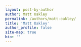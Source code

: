 ```yaml
---
layout: post-by-author
author: Matt Oakley
permalink: /authors/matt-oakley/
title: 'Matt Oakley'
author_profile: false
site-map: true
bio: ''
---
```

